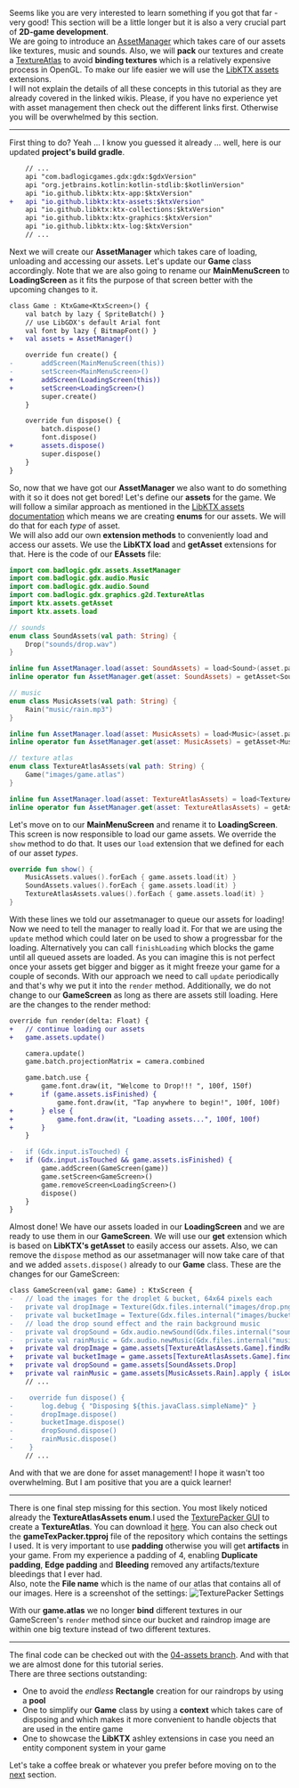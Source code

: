 Seems like you are very interested to learn something if you got that far - very good! This section will be a little longer but it is also a very crucial part of **2D-game development**. <br>
We are going to introduce an [AssetManager](https://libgdx.com/wiki/managing-your-assets) which takes care of our assets like textures, music and sounds. Also, we will **pack** our textures and create a [TextureAtlas](https://libgdx.com/wiki/tools/texture-packer) to avoid **binding textures** which is a relatively expensive process in OpenGL. To make our life easier we will use the [LibKTX assets](https://github.com/libktx/ktx/blob/master/assets/README.md) extensions. <br>
I will not explain the details of all these concepts in this tutorial as they are already covered in the linked wikis. Please, if you have no experience yet with asset management then check out the different links first. Otherwise you will be overwhelmed by this section.

***

First thing to do? Yeah ... I know you guessed it already ... well, here is our updated **project's build gradle**.

```Diff
    // ...
    api "com.badlogicgames.gdx:gdx:$gdxVersion"
    api "org.jetbrains.kotlin:kotlin-stdlib:$kotlinVersion"
    api "io.github.libktx:ktx-app:$ktxVersion"
+   api "io.github.libktx:ktx-assets:$ktxVersion"
    api "io.github.libktx:ktx-collections:$ktxVersion"
    api "io.github.libktx:ktx-graphics:$ktxVersion"
    api "io.github.libktx:ktx-log:$ktxVersion"
    // ...
```

Next we will create our **AssetManager** which takes care of loading, unloading and accessing our assets. Let's update our **Game** class accordingly. Note that we are also going to rename our **MainMenuScreen** to **LoadingScreen** as it fits the purpose of that screen better with the upcoming changes to it.

```Diff
class Game : KtxGame<KtxScreen>() {
    val batch by lazy { SpriteBatch() }
    // use LibGDX's default Arial font
    val font by lazy { BitmapFont() }
+   val assets = AssetManager()

    override fun create() {
-       addScreen(MainMenuScreen(this))
-       setScreen<MainMenuScreen>()
+       addScreen(LoadingScreen(this))
+       setScreen<LoadingScreen>()
        super.create()
    }

    override fun dispose() {
        batch.dispose()
        font.dispose()
+       assets.dispose()
        super.dispose()
    }
}
```

So, now that we have got our **AssetManager** we also want to do something with it so it does not get bored! Let's define our **assets** for the game. We will follow a similar approach as mentioned in the [LibKTX assets documentation](https://github.com/libktx/ktx/blob/master/assets/README.md) which means we are creating **enums** for our assets. We will do that for each _type_ of asset. <br>
We will also add our own **extension methods** to conveniently load and access our assets. We use the **LibKTX load** and **getAsset** extensions for that. Here is the code of our **EAssets** file:

```Kotlin
import com.badlogic.gdx.assets.AssetManager
import com.badlogic.gdx.audio.Music
import com.badlogic.gdx.audio.Sound
import com.badlogic.gdx.graphics.g2d.TextureAtlas
import ktx.assets.getAsset
import ktx.assets.load

// sounds
enum class SoundAssets(val path: String) {
    Drop("sounds/drop.wav")
}

inline fun AssetManager.load(asset: SoundAssets) = load<Sound>(asset.path)
inline operator fun AssetManager.get(asset: SoundAssets) = getAsset<Sound>(asset.path)

// music
enum class MusicAssets(val path: String) {
    Rain("music/rain.mp3")
}

inline fun AssetManager.load(asset: MusicAssets) = load<Music>(asset.path)
inline operator fun AssetManager.get(asset: MusicAssets) = getAsset<Music>(asset.path)

// texture atlas
enum class TextureAtlasAssets(val path: String) {
    Game("images/game.atlas")
}

inline fun AssetManager.load(asset: TextureAtlasAssets) = load<TextureAtlas>(asset.path)
inline operator fun AssetManager.get(asset: TextureAtlasAssets) = getAsset<TextureAtlas>(asset.path) 
```

Let's move on to our **MainMenuScreen** and rename it to **LoadingScreen**. This screen is now responsible to load our game assets. We override the `show` method to do that. It uses our `load` extension that we defined for each of our asset _types_.

```Kotlin
override fun show() {
    MusicAssets.values().forEach { game.assets.load(it) }
    SoundAssets.values().forEach { game.assets.load(it) }
    TextureAtlasAssets.values().forEach { game.assets.load(it) }
}
```

With these lines we told our assetmanager to queue our assets for loading! Now we need to tell the manager to really load it. For that we are using the `update` method which could later on be used to show a progressbar for the loading. Alternatively you can call `finishLoading` which blocks the game until all queued assets are loaded. As you can imagine this is not perfect once your assets get bigger and bigger as it might freeze your game for a couple of seconds. With our approach we need to call `update` periodically and that's why we put it into the `render` method. Additionally, we do not change to our **GameScreen** as long as there are assets still loading. Here are the changes to the render method:

```Diff
override fun render(delta: Float) {
+   // continue loading our assets
+   game.assets.update()

    camera.update()
    game.batch.projectionMatrix = camera.combined

    game.batch.use {
        game.font.draw(it, "Welcome to Drop!!! ", 100f, 150f)
+       if (game.assets.isFinished) {
            game.font.draw(it, "Tap anywhere to begin!", 100f, 100f)
+       } else {
+           game.font.draw(it, "Loading assets...", 100f, 100f)
+       }
    }

-   if (Gdx.input.isTouched) {
+   if (Gdx.input.isTouched && game.assets.isFinished) {
        game.addScreen(GameScreen(game))
        game.setScreen<GameScreen>()
        game.removeScreen<LoadingScreen>()
        dispose()
    }
}
```

Almost done! We have our assets loaded in our **LoadingScreen** and we are ready to use them in our **GameScreen**. We will use our **get** extension which is based on **LibKTX's getAsset** to easily access our assets. Also, we can remove the `dispose` method as our assetmanager will now take care of that and we added `assets.dispose()` already to our **Game** class. These are the changes for our GameScreen:

```Diff
class GameScreen(val game: Game) : KtxScreen {
-   // load the images for the droplet & bucket, 64x64 pixels each
-   private val dropImage = Texture(Gdx.files.internal("images/drop.png"))
-   private val bucketImage = Texture(Gdx.files.internal("images/bucket.png"))
-   // load the drop sound effect and the rain background music
-   private val dropSound = Gdx.audio.newSound(Gdx.files.internal("sounds/drop.wav"))
-   private val rainMusic = Gdx.audio.newMusic(Gdx.files.internal("music/rain.mp3")).apply { isLooping = true }
+   private val dropImage = game.assets[TextureAtlasAssets.Game].findRegion("drop")
+   private val bucketImage = game.assets[TextureAtlasAssets.Game].findRegion("bucket")
+   private val dropSound = game.assets[SoundAssets.Drop]
+   private val rainMusic = game.assets[MusicAssets.Rain].apply { isLooping = true }
    // ...

-    override fun dispose() {
-       log.debug { "Disposing ${this.javaClass.simpleName}" }
-       dropImage.dispose()
-       bucketImage.dispose()
-       dropSound.dispose()
-       rainMusic.dispose()
-    }
    // ...
```

And with that we are done for asset management! I hope it wasn't too overwhelming. But I am positive that you are a quick learner! <br>

***

There is one final step missing for this section. You most likely noticed already the **TextureAtlasAssets enum**.I used the [TexturePacker GUI](https://github.com/crashinvaders/gdx-texture-packer-gui/blob/master/README.md) to create a **TextureAtlas**. You can download it [here](https://github.com/crashinvaders/gdx-texture-packer-gui/releases). You can also check out the **gameTexPacker.tpproj** file of the repository which contains the settings I used. It is very important to use **padding** otherwise you will get **artifacts** in your game. From my experience a padding of 4, enabling **Duplicate padding**, **Edge padding** and **Bleeding** removed any artifacts/texture bleedings that I ever had. <br>
Also, note the **File name** which is the name of our atlas that contains all of our images. Here is a screenshot of the settings:
![TexturePacker Settings](https://www.dropbox.com/s/orom5qd4lzmlffx/2019-05-04%2017_22_07-GDX%20Texture%20Packer.png?raw=1)

With our **game.atlas** we no longer **bind** different textures in our GameScreen's `render` method since our bucket and raindrop image are within one big texture instead of two different textures.

***

The final code can be checked out with the [04-assets branch](https://github.com/Quillraven/SimpleKtxGame/tree/04-assets). And with that we are almost done for this tutorial series. <br>
There are three sections outstanding:
* One to avoid the _endless_ **Rectangle** creation for our raindrops by using a **pool**
* One to simplify our **Game** class by using a **context** which takes care of disposing and which makes it more convenient to handle objects that are used in the entire game
* One to showcase the **LibKTX** ashley extensions in case you need an entity component system in your game

Let's take a coffee break or whatever you prefer before moving on to the [next](https://github.com/Quillraven/SimpleKtxGame/wiki/Pool) section.
